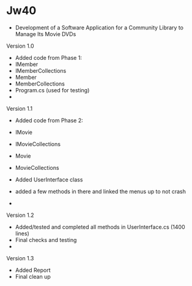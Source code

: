 # Jw40
- Development of a Software Application for a Community Library to Manage Its Movie DVDs

Version 1.0 
- Added code from Phase 1:
- IMember
- IMemberCollections 
- Member
- MemberCollections
- Program.cs (used for testing)
- 
Version 1.1
- Added code from Phase 2:
- IMovie
- IMovieCollections
- Movie
- MovieCollections

- Added UserInterface class
- added a few methods in there and linked the menus up to not crash
-
Version 1.2
- Added/tested and completed all methods in UserInterface.cs (1400 lines)
- Final checks and testing
-
Version 1.3
- Added Report 
- Final clean up
